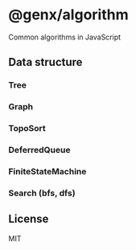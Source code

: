 # @genx/algorithm

Common algorithms in JavaScript

## Data structure

### Tree

### Graph

### TopoSort

### DeferredQueue

### FiniteStateMachine

### Search (bfs, dfs)

## License

MIT

